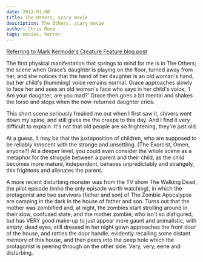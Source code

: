 ```yaml
---
date: 2012-01-08
title: The Others, scary movie
description: The Others, scary movie
author: Chris Done
tags: movies, horror
---
```


[Referring to Mark Kermode's Creature Feature blog post](http://www.bbc.co.uk/blogs/markkermode/2011/11/creature_feature_1.html)

The first physical manifestation that springs to mind for me is in The
Others; the scene when Grace’s daughter is playing on the floor,
turned away from her, and she notices that the hand of her daughter is
an old woman's hand, but her child's (humming) voice remains
normal. Grace approaches slowly to face her and sees an old woman's
face who says in her child's voice, ‘I Am your daughter, are you mad?’
Grace then goes a bit mental and shakes the torso and stops when the
now-returned daughter cries.

This short scene seriously freaked me out when I first saw it, shivers
went down my spine, and still gives me the creeps to this day. And I
find it very difficult to explain. It's not that old people are so
frightening, they're just old.

At a guess, it may be that the juxtaposition of children, who are
supposed to be reliably innocent with the strange and unsettling. (The
Exorcist, Omen, anyone?) At a deeper level, you could even consider
the whole scene as a metaphor for the struggle between a parent and
their child, as the child becomes more mature, independent, behaves
unpredictably and strangely, this frightens and alienates the parent.

A more recent disturbing monster was from the TV show The Walking
Dead, the pilot episode (imho the only episode worth watching), in
which the protagonist and two survivors (father and son) of The Zombie
Apocalypse are camping in the dark in the house of father and
son. Turns out that the mother was zombified and, at night, the
zombies start strolling around in their slow, confused state, and the
mother zombie, who isn't so disfigured, but has VERY good make-up to
just appear more gaunt and animalistic, with empty, dead eyes, still
dressed in her night gown approaches the front door of the house, and
rattles the door handle, evidently recalling some distant memory of
this house, and then peers into the peep hole which the protagonist is
peering through on the other side. Very, very, eerie and disturbing.
